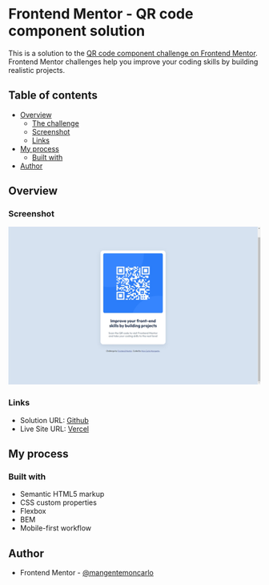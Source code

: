 # Frontend Mentor - QR code component solution

This is a solution to the [QR code component challenge on Frontend Mentor](https://www.frontendmentor.io/challenges/qr-code-component-iux_sIO_H). Frontend Mentor challenges help you improve your coding skills by building realistic projects.

## Table of contents

- [Overview](#overview)
  - [The challenge](#the-challenge)
  - [Screenshot](#screenshot)
  - [Links](#links)
- [My process](#my-process)
  - [Built with](#built-with)
- [Author](#author)

## Overview

### Screenshot

![](Screenshot.jpeg)

### Links

- Solution URL: [Github](https://github.com/mangentemoncarlo/rwd-card-component)
- Live Site URL: [Vercel](https://responsive-product-card-component.vercel.app/)

## My process

### Built with

- Semantic HTML5 markup
- CSS custom properties
- Flexbox
- BEM
- Mobile-first workflow

## Author

- Frontend Mentor - [@mangentemoncarlo](https://www.frontendmentor.io/profile/mangentemoncarlo)

